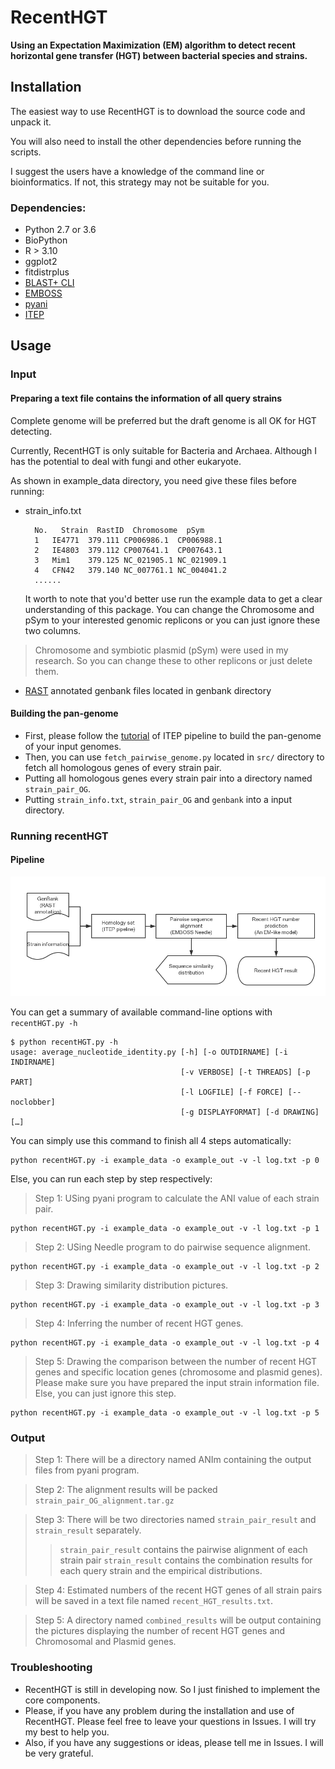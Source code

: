 # RecentHGT

**Using an Expectation Maximization (EM) algorithm to detect recent horizontal gene transfer (HGT)
between bacterial species and strains.**

## Installation

The easiest way to use RecentHGT is to download the source code and unpack it.

You will also need to install the other dependencies before running the scripts.

I suggest the users have a knowledge of the command line or bioinformatics. If not, this strategy may not be suitable for you. 

### Dependencies:
* Python 2.7 or 3.6
* BioPython
* R > 3.10
* ggplot2
* fitdistrplus
* [BLAST+ CLI](https://blast.ncbi.nlm.nih.gov/Blast.cgi?PAGE_TYPE=BlastDocs&DOC_TYPE=Download)
* [EMBOSS](http://emboss.sourceforge.net/)
* [pyani](https://github.com/widdowquinn/pyani)
* [ITEP](https://github.com/mattb112885/clusterDbAnalysis)

## Usage

### Input

#### Preparing a text file contains the information of all query strains
Complete genome will be preferred but the draft genome is all OK for HGT detecting. 

Currently, RecentHGT is only suitable for Bacteria and Archaea. Although I has the potential to deal with fungi and other eukaryote.  

As shown in example_data directory, you need give these files before running:

* strain_info.txt

        No.   Strain  RastID  Chromosome  pSym
        1	IE4771	379.111	CP006986.1	CP006988.1
        2	IE4803	379.112	CP007641.1	CP007643.1
        3	Mim1	379.125	NC_021905.1	NC_021909.1
        4	CFN42	379.140	NC_007761.1	NC_004041.2
        ......
    
    It worth to note that you'd better use run the example data to get a clear understanding of this package.
    You can change the Chromosome and pSym to your interested genomic replicons or you can just ignore these two columns.

> Chromosome and symbiotic plasmid (pSym) were used in my research. So you can change 
these to other replicons or just delete them.
 
* [RAST](http://rast.nmpdr.org/) annotated genbank files located in genbank directory
#### Building the pan-genome

+ First, please follow the [tutorial](https://github.com/mattb112885/clusterDbAnalysis) of ITEP pipeline to build the pan-genome of your input genomes.
+ Then, you can use `fetch_pairwise_genome.py` located in `src/` directory to fetch all homologous genes of every strain pair. 
+ Putting all homologous genes every strain pair into a directory named `strain_pair_OG`.
+ Putting `strain_info.txt`, `strain_pair_OG` and `genbank` into a input directory.
       
### Running recentHGT

#### Pipeline
![The pipeline of RecentHGT](src/RecentHGT_pipeline.png "RecentHGT Pipeline")

You can get a summary of available command-line options with `recentHGT.py -h`

```
$ python recentHGT.py -h
usage: average_nucleotide_identity.py [-h] [-o OUTDIRNAME] [-i INDIRNAME] 
                                      [-v VERBOSE] [-t THREADS] [-p PART]
                                      [-l LOGFILE] [-f FORCE] [--noclobber] 
                                      [-g DISPLAYFORMAT] [-d DRAWING]
[…]
```
You can simply use this command to finish all 4 steps automatically:
```
python recentHGT.py -i example_data -o example_out -v -l log.txt -p 0
```
Else, you can run each step by step respectively:
> Step 1: USing pyani program to calculate the ANI value of each strain pair.
```
python recentHGT.py -i example_data -o example_out -v -l log.txt -p 1
```
> Step 2: USing Needle program to do pairwise sequence alignment.
```
python recentHGT.py -i example_data -o example_out -v -l log.txt -p 2
```
> Step 3: Drawing similarity distribution pictures.
```
python recentHGT.py -i example_data -o example_out -v -l log.txt -p 3
```
> Step 4: Inferring the number of recent HGT genes.
```
python recentHGT.py -i example_data -o example_out -v -l log.txt -p 4
```
> Step 5: Drawing the comparison between the number of recent HGT genes and specific 
location genes (chromosome and plasmid genes). Please make sure you have prepared the input strain information file. Else,
you can just ignore this step.
```
python recentHGT.py -i example_data -o example_out -v -l log.txt -p 5
```
### Output
> Step 1: There will be a directory named ANIm containing the output files from pyani program.

> Step 2: The alignment results will be packed `strain_pair_OG_alignment.tar.gz`

> Step 3: There will be two directories named `strain_pair_result` and `strain_result` separately.
>> `strain_pair_result` contains the pairwise alignment of each strain pair
>> `strain_result` contains the combination results for each query strain and the empirical distributions.

> Step 4: Estimated numbers of the recent HGT genes of all strain pairs will be saved 
in a text file named `recent_HGT_results.txt`.

> Step 5: A directory named `combined_results` will be output containing the pictures displaying the number of recent HGT genes 
and Chromosomal and Plasmid genes.
### Troubleshooting
+ RecentHGT is still in developing now. So I just finished to implement the core components. 
+ Please, if you have any problem during the installation and use of RecentHGT. Please feel free to leave your questions in Issues. I will try my best to help you.
+ Also, if you have any suggestions or ideas, please tell me in Issues. I will be very grateful.